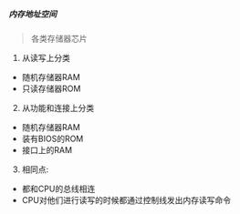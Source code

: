 ##### 内存地址空间

> 各类存储器芯片

1. 从读写上分类 
  - 随机存储器RAM
  - 只读存储器ROM
2. 从功能和连接上分类
  - 随机存储器RAM
  - 装有BIOS的ROM
  - 接口上的RAM
3. 相同点:
  - 都和CPU的总线相连
  - CPU对他们进行读写的时候都通过控制线发出内存读写命令
